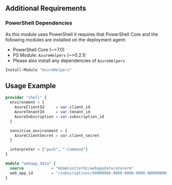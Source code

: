 ## Additional Requirements

### PowerShell Dependencies

As this module uses PowerShell it requires that PowerShell Core and the following modules are installed on the deployment agent:

- PowerShell Core (~>7.0)
- PS Module: `AzureHelpers` (~>0.2.1)
- Please also install any dependencies of `AzureHelpers`

```powershell
Install-Module "AzureHelpers"
```

## Usage Example

```terraform
provider "shell" {
  environment = {
    AzureClientId     = var.client_id
    AzureTenantId     = var.tenant_id
    AzureSubscription = var.subscription_id
  }

  sensitive_environment = {
    AzureClientSecret = var.client_secret
  }

  interpreter = ["pwsh", "-Command"]
}

module "webapp_data" {
  source            = "AdamCoulterOz/webappdata/azurerm"
  web_app_id        = "/subscriptions/00000000-0000-0000-0000-000000000001/resourceGroups/myrg/providers/Microsoft.Web/sites/mywebapp"
}
```
